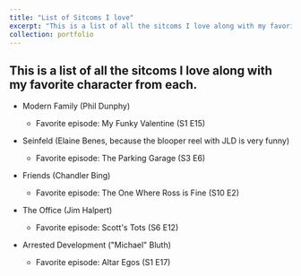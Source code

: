 ```yaml
---
title: "List of Sitcoms I love"
excerpt: "This is a list of all the sitcoms I love along with my favorite character from each."
collection: portfolio
---
```

This is a list of all the sitcoms I love along with my favorite character from each.
------------------------------------------------------------------------------------
- Modern Family (Phil Dunphy)

  * Favorite episode: My Funky Valentine (S1 E15)
  
  
* Seinfeld (Elaine Benes, because the blooper reel with JLD is very funny)

  * Favorite episode: The Parking Garage (S3 E6)
  
  
* Friends (Chandler Bing)

  * Favorite episode: The One Where Ross is Fine (S10 E2)
  

* The Office (Jim Halpert)
  
  * Favorite episode: Scott's Tots (S6 E12)
  

* Arrested Development ("Michael" Bluth)

  * Favorite episode: Altar Egos (S1 E17)

